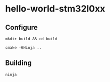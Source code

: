 # hello-world-stm32l0xx

## Configure
`mkdir build && cd build`

`cmake -GNinja ..`

## Building
`ninja`

